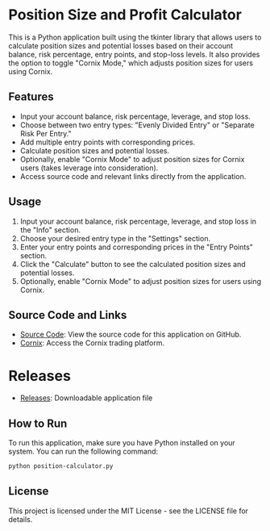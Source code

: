 # Position Size and Profit Calculator

This is a Python application built using the tkinter library that allows users to calculate position sizes and potential losses based on their account balance, risk percentage, entry points, and stop-loss levels. It also provides the option to toggle "Cornix Mode," which adjusts position sizes for users using Cornix.

## Features

- Input your account balance, risk percentage, leverage, and stop loss.
- Choose between two entry types: "Evenly Divided Entry" or "Separate Risk Per Entry."
- Add multiple entry points with corresponding prices.
- Calculate position sizes and potential losses.
- Optionally, enable "Cornix Mode" to adjust position sizes for Cornix users (takes leverage into consideration).
- Access source code and relevant links directly from the application.

## Usage

1. Input your account balance, risk percentage, leverage, and stop loss in the "Info" section.
2. Choose your desired entry type in the "Settings" section.
3. Enter your entry points and corresponding prices in the "Entry Points" section.
4. Click the "Calculate" button to see the calculated position sizes and potential losses.
5. Optionally, enable "Cornix Mode" to adjust position sizes for users using Cornix.

## Source Code and Links

- [Source Code](https://github.com/sbjohansen/position-size-calculator): View the source code for this application on GitHub.
- [Cornix](https://dashboard.cornix.io/register/896E5A8B): Access the Cornix trading platform.


# Releases

- [Releases](https://github.com/sbjohansen/position-size-calculator/releases): Downloadable application file

## How to Run


To run this application, make sure you have Python installed on your system. You can run the following command:

```bash
python position-calculator.py
```

## License
This project is licensed under the MIT License - see the LICENSE file for details.
